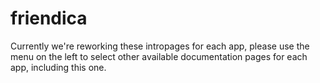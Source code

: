 # friendica

Currently we're reworking these intropages for each app, please use the menu on the left to select other available documentation pages for each app, including this one.
